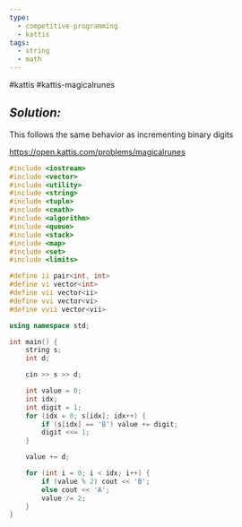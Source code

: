 ```yaml
---
type:
  - competitive-programming
  - kattis
tags:
  - string
  - math
---
```

#kattis #kattis-magicalrunes

## _Solution:_
This follows the same behavior as incrementing binary digits

https://open.kattis.com/problems/magicalrunes
```cpp
#include <iostream>
#include <vector>
#include <utility>
#include <string>
#include <tuple>
#include <cmath>
#include <algorithm>
#include <queue>
#include <stack>
#include <map>
#include <set>
#include <limits>

#define ii pair<int, int>
#define vi vector<int>
#define vii vector<ii>
#define vvi vector<vi>
#define vvii vector<vii>

using namespace std;

int main() {
    string s;
    int d;

    cin >> s >> d;

    int value = 0;
    int idx;
    int digit = 1;
    for (idx = 0; s[idx]; idx++) {
        if (s[idx] == 'B') value += digit;
        digit <<= 1;
    }

    value += d;

    for (int i = 0; i < idx; i++) {
        if (value % 2) cout << 'B';
        else cout << 'A';
        value /= 2;
    }
}
```